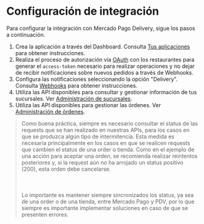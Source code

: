 # Configuración de integración

Para configurar la integración con Mercado Pago Delivery, sigue los pasos a continuación.

1. Crea la aplicación a través del Dashboard. Consulta [Tus aplicaciones](/developers/es/guides/additional-content/dashboard/applications) para obtener instrucciones.
2. Realiza el proceso de autorización vía [OAuth](/developers/es/guides/additional-content/security/oauth/introduction) con los restaurantes para generar el `access-token` necesario para realizar operaciones y no dejar de recibir notificaciones sobre nuevos pedidos a través de Webhooks.
3. Configura las notificaciones seleccionando la opción "Delivery". Consulta [Webhooks](/developers/es/guides/additional-content/notifications/webhooks/webhooks) para obtener instrucciones.
4. Utiliza las API disponibles para consultar y gestionar información de tus sucursales. Ver [Administración de sucursales](/developers/es/docs/mp-delivery/store-management).
5. Utiliza las API disponibles para gestionar las órdenes. Ver [Administración de órdenes](/developers/es/docs/mp-delivery/order-management).

> Como buena práctica, siempre es necesario consultar el status de las requests que se han realizado en nuestras APIs, para los casos en que se produzca algún tipo de intermitencia. Esta medida es necesaria principalmente en los casos en que se realicen requests que cambien el status de una order o tienda. Como en el ejemplo de una acción para aceptar una orden, se recomienda realizar reintentos posteriores y, si la request aún no ha arrojado un status positivo (200), esta orden debe cancelarse. <br/></br>
> <br/></br>
> Lo importante es mantener siempre sincronizados los status, ya sea de una order o de una tienda, entre Mercado Pago y PDV, por lo que siempre es importante implementar soluciones en caso de que se presenten errores.